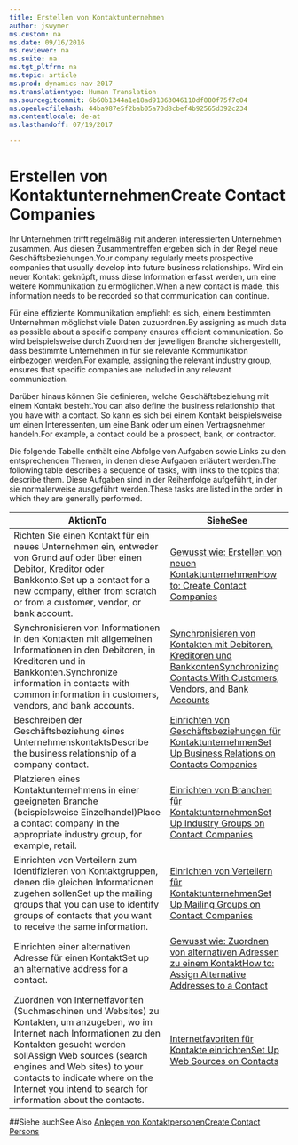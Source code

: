 ```yaml
---
title: Erstellen von Kontaktunternehmen
author: jswymer
ms.custom: na
ms.date: 09/16/2016
ms.reviewer: na
ms.suite: na
ms.tgt_pltfrm: na
ms.topic: article
ms.prod: dynamics-nav-2017
ms.translationtype: Human Translation
ms.sourcegitcommit: 6b60b1344a1e18ad91863046110df880f75f7c04
ms.openlocfilehash: 44ba987e5f2bab05a70d8cbef4b92565d392c234
ms.contentlocale: de-at
ms.lasthandoff: 07/19/2017

---
```

# <a name="create-contact-companies"></a><span data-ttu-id="0ae08-102">Erstellen von Kontaktunternehmen</span><span class="sxs-lookup"><span data-stu-id="0ae08-102">Create Contact Companies</span></span>
<span data-ttu-id="0ae08-103">Ihr Unternehmen trifft regelmäßig mit anderen interessierten Unternehmen zusammen. Aus diesen Zusammentreffen ergeben sich in der Regel neue Geschäftsbeziehungen.</span><span class="sxs-lookup"><span data-stu-id="0ae08-103">Your company regularly meets prospective companies that usually develop into future business relationships.</span></span> <span data-ttu-id="0ae08-104">Wird ein neuer Kontakt geknüpft, muss diese Information erfasst werden, um eine weitere Kommunikation zu ermöglichen.</span><span class="sxs-lookup"><span data-stu-id="0ae08-104">When a new contact is made, this information needs to be recorded so that communication can continue.</span></span>

<span data-ttu-id="0ae08-105">Für eine effiziente Kommunikation empfiehlt es sich, einem bestimmten Unternehmen möglichst viele Daten zuzuordnen.</span><span class="sxs-lookup"><span data-stu-id="0ae08-105">By assigning as much data as possible about a specific company ensures efficient communication.</span></span> <span data-ttu-id="0ae08-106">So wird beispielsweise durch Zuordnen der jeweiligen Branche sichergestellt, dass bestimmte Unternehmen in für sie relevante Kommunikation einbezogen werden.</span><span class="sxs-lookup"><span data-stu-id="0ae08-106">For example, assigning the relevant industry group, ensures that specific companies are included in any relevant communication.</span></span>

<span data-ttu-id="0ae08-107">Darüber hinaus können Sie definieren, welche Geschäftsbeziehung mit einem Kontakt besteht.</span><span class="sxs-lookup"><span data-stu-id="0ae08-107">You can also define the business relationship that you have with a contact.</span></span> <span data-ttu-id="0ae08-108">So kann es sich bei einem Kontakt beispielsweise um einen Interessenten, um eine Bank oder um einen Vertragsnehmer handeln.</span><span class="sxs-lookup"><span data-stu-id="0ae08-108">For example, a contact could be a prospect, bank, or contractor.</span></span>

<span data-ttu-id="0ae08-109">Die folgende Tabelle enthält eine Abfolge von Aufgaben sowie Links zu den entsprechenden Themen, in denen diese Aufgaben erläutert werden.</span><span class="sxs-lookup"><span data-stu-id="0ae08-109">The following table describes a sequence of tasks, with links to the topics that describe them.</span></span> <span data-ttu-id="0ae08-110">Diese Aufgaben sind in der Reihenfolge aufgeführt, in der sie normalerweise ausgeführt werden.</span><span class="sxs-lookup"><span data-stu-id="0ae08-110">These tasks are listed in the order in which they are generally performed.</span></span>

|<span data-ttu-id="0ae08-111">Aktion</span><span class="sxs-lookup"><span data-stu-id="0ae08-111">To</span></span> |<span data-ttu-id="0ae08-112">Siehe</span><span class="sxs-lookup"><span data-stu-id="0ae08-112">See</span></span> |
|---|----|
|<span data-ttu-id="0ae08-113">Richten Sie einen Kontakt für ein neues Unternehmen ein, entweder von Grund auf oder über einen Debitor, Kreditor oder Bankkonto.</span><span class="sxs-lookup"><span data-stu-id="0ae08-113">Set up a contact for a new company, either from scratch or from a customer, vendor, or bank account.</span></span>|[<span data-ttu-id="0ae08-114">Gewusst wie: Erstellen von neuen Kontaktunternehmen</span><span class="sxs-lookup"><span data-stu-id="0ae08-114">How to: Create Contact Companies</span></span>](marketing-how-create-contact-companies.md)|
|<span data-ttu-id="0ae08-115">Synchronisieren von Informationen in den Kontakten mit allgemeinen Informationen in den Debitoren, in Kreditoren und in Bankkonten.</span><span class="sxs-lookup"><span data-stu-id="0ae08-115">Synchronize information in contacts with common information in customers, vendors, and bank accounts.</span></span>|[<span data-ttu-id="0ae08-116">Synchronisieren von Kontakten mit Debitoren, Kreditoren und Bankkonten</span><span class="sxs-lookup"><span data-stu-id="0ae08-116">Synchronizing Contacts With Customers, Vendors, and Bank Accounts</span></span>](marketing-synchronize-contacts-customers-vendors-bank-accounts.md)|
|<span data-ttu-id="0ae08-117">Beschreiben der Geschäftsbeziehung eines Unternehmenskontakts</span><span class="sxs-lookup"><span data-stu-id="0ae08-117">Describe the business relationship of a company contact.</span></span>|[<span data-ttu-id="0ae08-118">Einrichten von Geschäftsbeziehungen für Kontaktunternehmen</span><span class="sxs-lookup"><span data-stu-id="0ae08-118">Set Up Business Relations on Contacts Companies</span></span>](marketing-business-relations.md)|
|<span data-ttu-id="0ae08-119">Platzieren eines Kontaktunternehmens in einer geeigneten Branche (beispielsweise Einzelhandel)</span><span class="sxs-lookup"><span data-stu-id="0ae08-119">Place a contact company in the appropriate industry group, for example, retail.</span></span>|[<span data-ttu-id="0ae08-120">Einrichten von Branchen für Kontaktunternehmen</span><span class="sxs-lookup"><span data-stu-id="0ae08-120">Set Up Industry Groups on Contact Companies</span></span>](marketing-industry-groups.md)|
|<span data-ttu-id="0ae08-121">Einrichten von Verteilern zum Identifizieren von Kontaktgruppen, denen die gleichen Informationen zugehen sollen</span><span class="sxs-lookup"><span data-stu-id="0ae08-121">Set up the mailing groups that you can use to identify groups of contacts that you want to receive the same information.</span></span>|[<span data-ttu-id="0ae08-122">Einrichten von Verteilern für Kontaktunternehmen</span><span class="sxs-lookup"><span data-stu-id="0ae08-122">Set Up Mailing Groups on Contact Companies</span></span>](marketing-mailing-groups.md)|
|<span data-ttu-id="0ae08-123">Einrichten einer alternativen Adresse für einen Kontakt</span><span class="sxs-lookup"><span data-stu-id="0ae08-123">Set up an alternative address for a contact.</span></span>|[<span data-ttu-id="0ae08-124">Gewusst wie: Zuordnen von alternativen Adressen zu einem Kontakt</span><span class="sxs-lookup"><span data-stu-id="0ae08-124">How to: Assign Alternative Addresses to a Contact</span></span>](marketing-how-assign-alternative-address.md)|
|<span data-ttu-id="0ae08-125">Zuordnen von Internetfavoriten (Suchmaschinen und Websites) zu Kontakten, um anzugeben, wo im Internet nach Informationen zu den Kontakten gesucht werden soll</span><span class="sxs-lookup"><span data-stu-id="0ae08-125">Assign Web sources (search engines and Web sites) to your contacts to indicate where on the Internet you intend to search for information about the contacts.</span></span>|[<span data-ttu-id="0ae08-126">Internetfavoriten für Kontakte einrichten</span><span class="sxs-lookup"><span data-stu-id="0ae08-126">Set Up Web Sources on Contacts</span></span>](marketing-web-sources.md)|

##<a name="see-also"></a><span data-ttu-id="0ae08-127">Siehe auch</span><span class="sxs-lookup"><span data-stu-id="0ae08-127">See Also</span></span>
[<span data-ttu-id="0ae08-128">Anlegen von Kontaktpersonen</span><span class="sxs-lookup"><span data-stu-id="0ae08-128">Create Contact Persons</span></span>](marketing-create-contact-persons.md)

